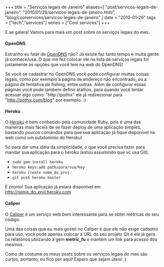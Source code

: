 +++
title = "Serviços legais de Janeiro"
aliases=[
  "post/servicos-legais-de-janeiro",
  "2010/01/26/servicos-legais-de-janeiro.html",
  "blog/coolservices/servicos-legais-de-janeiro"
]
date = "2010-01-26"
tags = ["tech","services"]
series = ["Cool services"]
+++

E ae galera! Vamos para mais um post sobre os serviços legais do mes.

#### OpenDNS ####

Estranho eu falar de [OpenDNS](http://www.opendns.com/) não? Já existe
faz tanto tempo e muita gente já conhece/usa.  O que me fez colocar
ele na lista de serviços legais foi justamente as opções que você tem
na web do OpenDNS!

Se você se cadastrar no OpenDNS você pode configurar muitas coisas
legais, como por exemplo a página de endereço não encontrado, ou a
página de tentativa de fishing, entre outras. Além de configurar
essas páginas você pode tambem definir atalhos, para quando você
tentar acessar algo como: "http://pothix" ele já redirecionar para
"http://pothix.com/blog" por exemplo. :)

#### Heroku ####

O [Heroku](http://heroku.com/) é bem conhecido pela comunidade Ruby,
pois é uma das maneiras mais fáceis de se fazer deploy de uma
aplicação simples, bastando poucos comandos para que sua aplicação já
fique disponível na web como um subdomínio do Heroku!

Só para dar uma idéia da simplicidade, o que você precisa fazer para
mandar sua aplicação para o heroku (estou assumindo que vc usa Git):

* `sudo gem install heroku`
* `heroku keys:add path/para/sua/key`
* `heroku create nome_do_proj`
* `git push heroku master`

E pronto! Sua aplicação já estará disponível em http://nome_do_proj.heroku.com

#### Caliper ####

O [Caliper](http://getcaliper.com/caliper) é um serviço web bem
interessante para se obter métricas do seu código.

Uma das coisas que eu mais gostei no Caliper é que ele não exige
cadastro para uso, você pode apenas colocar a URL do seu projeto Git e
ele já gera os relatórios utilizando a gem **metric_fu** e mantém um
link para acesso dos mesmos.

Como de costume os meus posts sobre os serviços legais do mes são
curtos, portanto, eu fico por aqui! Espero que sejam úteis! ;)
